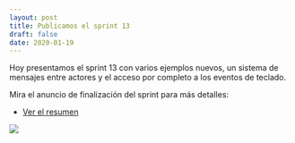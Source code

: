 ```yaml
---
layout: post
title: Publicamos el sprint 13
draft: false
date: 2020-01-19
---
```


Hoy presentamos el sprint 13 con varios ejemplos nuevos,
un sistema de mensajes entre actores y el acceso por
completo a los eventos de teclado.

Mira el anuncio de finalización del sprint para más detalles:

- [Ver el resumen](https://foro.pilas-engine.com.ar/t/resumen-del-sprint-13/1807)

![](/noticias/sprint-13.png)
